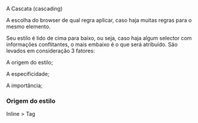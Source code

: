 A Cascata (cascading)

A escolha do browser de qual regra aplicar, caso haja muitas regras para o mesmo elemento.

Seu estilo é lido de cima para baixo, ou seja, caso haja algum selector com informações conflitantes, o mais embaixo é o que será atribuído.
São levados em consideração 3 fatores:

A origem do estilo;

A especificidade;

A importância;


### Origem do estilo

Inline > Tag <style><style> > tag link
